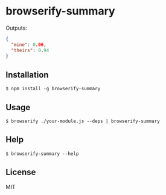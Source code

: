 # browserify-summary

Outputs:

```json
{
  "mine": 0.06,
  "theirs": 0.94
}
```

## Installation

```
$ npm install -g browserify-summary
```

## Usage

```
$ browserify ./your-module.js --deps | browserify-summary
```

## Help

```
$ browserify-summary --help
```

## License

MIT
